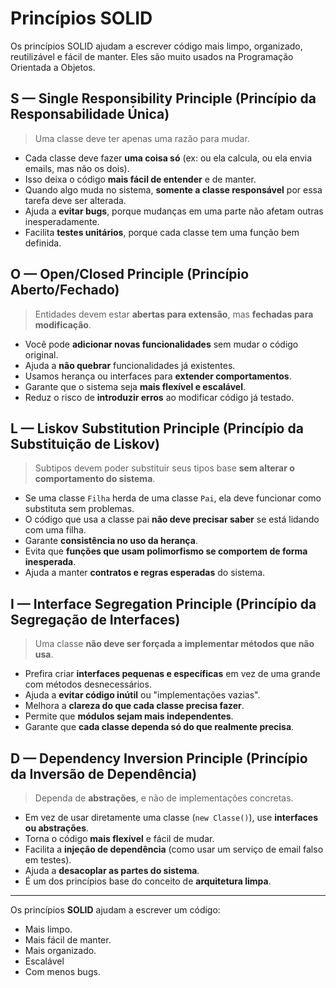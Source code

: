 # Princípios SOLID

Os princípios SOLID ajudam a escrever código mais limpo, organizado, reutilizável e fácil de manter. Eles são muito usados na Programação Orientada a Objetos.

## S — Single Responsibility Principle (Princípio da Responsabilidade Única)

> Uma classe deve ter apenas uma razão para mudar.

- Cada classe deve fazer **uma coisa só** (ex: ou ela calcula, ou ela envia emails, mas não os dois).
- Isso deixa o código **mais fácil de entender** e de manter.
- Quando algo muda no sistema, **somente a classe responsável** por essa tarefa deve ser alterada.
- Ajuda a **evitar bugs**, porque mudanças em uma parte não afetam outras inesperadamente.
- Facilita **testes unitários**, porque cada classe tem uma função bem definida.

## O — Open/Closed Principle (Princípio Aberto/Fechado)

> Entidades devem estar **abertas para extensão**, mas **fechadas para modificação**.

- Você pode **adicionar novas funcionalidades** sem mudar o código original.
- Ajuda a **não quebrar** funcionalidades já existentes.
- Usamos herança ou interfaces para **extender comportamentos**.
- Garante que o sistema seja **mais flexível e escalável**.
- Reduz o risco de **introduzir erros** ao modificar código já testado.

## L — Liskov Substitution Principle (Princípio da Substituição de Liskov)

> Subtipos devem poder substituir seus tipos base **sem alterar o comportamento do sistema**.

- Se uma classe `Filha` herda de uma classe `Pai`, ela deve funcionar como substituta sem problemas.
- O código que usa a classe pai **não deve precisar saber** se está lidando com uma filha.
- Garante **consistência no uso da herança**.
- Evita que **funções que usam polimorfismo se comportem de forma inesperada**.
- Ajuda a manter **contratos e regras esperadas** do sistema.

## I — Interface Segregation Principle (Princípio da Segregação de Interfaces)

> Uma classe **não deve ser forçada a implementar métodos que não usa**.

- Prefira criar **interfaces pequenas e específicas** em vez de uma grande com métodos desnecessários.
- Ajuda a **evitar código inútil** ou "implementações vazias".
- Melhora a **clareza do que cada classe precisa fazer**.
- Permite que **módulos sejam mais independentes**.
- Garante que **cada classe dependa só do que realmente precisa**.

## D — Dependency Inversion Principle (Princípio da Inversão de Dependência)

> Dependa de **abstrações**, e não de implementações concretas.

- Em vez de usar diretamente uma classe (`new Classe()`), use **interfaces ou abstrações**.
- Torna o código **mais flexível** e fácil de mudar.
- Facilita a **injeção de dependência** (como usar um serviço de email falso em testes).
- Ajuda a **desacoplar as partes do sistema**.
- É um dos princípios base do conceito de **arquitetura limpa**.

------------------------------------------------

Os princípios **SOLID** ajudam a escrever um código:

- Mais limpo.
- Mais fácil de manter.
- Mais organizado.
- Escalável
- Com menos bugs.
